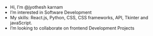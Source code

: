 -  Hi, I’m @jyothesh karnam 
-  I’m interested in Software Development
-  My skills: React.js, Python, CSS, CSS frameworks, API, Tkinter and javaScript.
-  I’m looking to collaborate on frontend Development Projects


<!---
jyotheshkar/jyotheshkar is a ✨ special ✨ repository because its `README.md` (this file) appears on your GitHub profile.
You can click the Preview link to take a look at your changes.
--->
